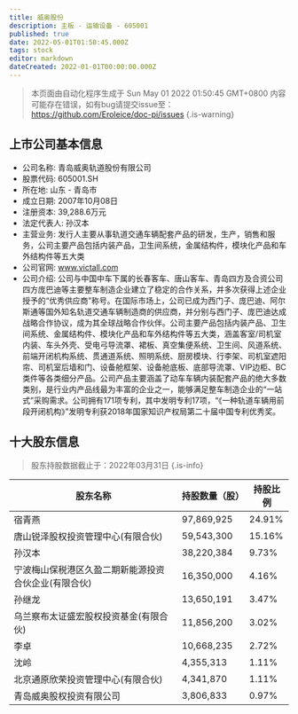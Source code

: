 ```yaml
---
title: 威奥股份
description: 主板 - 运输设备 - 605001
published: true
date: 2022-05-01T01:50:45.000Z
tags: stock
editor: markdown
dateCreated: 2022-01-01T00:00:00.000Z
---
```


> 本页面由自动化程序生成于 Sun May 01 2022 01:50:45 GMT+0800
> 内容可能存在错误，如有bug请提交issue至：https://github.com/Eroleice/doc-pi/issues
{.is-warning}

## 上市公司基本信息
- 公司名称: 青岛威奥轨道股份有限公司
- 股票代码: 605001.SH
- 所在地: 山东 - 青岛市
- 成立日期: 2007年10月08日
- 注册资本: 39,288.6万元
- 法定代表人: 孙汉本
- 主营业务: 发行人主要从事轨道交通车辆配套产品的研发，生产，销售和服务，公司主要产品包括内装产品，卫生间系统，金属结构件，模块化产品和车外结构件等五大类
- 公司官网: www.victall.com
- 公司介绍: 公司与中国中车下属的长春客车、唐山客车、青岛四方及合资公司四方庞巴迪等主要整车制造企业建立了稳定的合作关系，并多次获得上述企业授予的“优秀供应商”称号。在国际市场上，公司已成为西门子、庞巴迪、阿尔斯通等国外知名轨道交通车辆制造商的供应商，并分别与西门子、庞巴迪达成战略合作协议，成为其全球战略合作伙伴。公司主要产品包括内装产品、卫生间系统、金属结构件、模块化产品和车外结构件等五大类，涵盖客室/司机室内装、车头外壳、受电弓导流罩、裙板、真空集便系统、卫生间、风道系统、前端开闭机构系统、贯通道系统、照明系统、厨房模块、行李架、司机室遮阳帘、司机室后墙和门、设备舱框架、设备舱底板、底部导流罩、VIP边柜、BC类件等各类细分产品。公司产品主要涵盖了动车车辆内装配套产品的绝大多数类别，是行业内产品线最为丰富的企业之一，能够满足整车制造企业的“一站式”采购需求。公司拥有171项专利，其中发明专利17项，“《一种轨道车辆用前段开闭机构》”发明专利获2018年国家知识产权局第二十届中国专利优秀奖。


## 十大股东信息
> 股东持股数据截止于：2022年03月31日
{.is-info}

| 股东名称 | 持股数量（股） | 持股比例 |
| --- | --- | --- |
| 宿青燕 | 97,869,925 | 24.91% |
| 唐山锐泽股权投资管理中心(有限合伙) | 59,543,300 | 15.16% |
| 孙汉本 | 38,220,384 | 9.73% |
| 宁波梅山保税港区久盈二期新能源投资合伙企业(有限合伙) | 16,350,000 | 4.16% |
| 孙继龙 | 13,650,191 | 3.47% |
| 乌兰察布太证盛宏股权投资基金(有限合伙) | 11,856,200 | 3.02% |
| 李卓 | 10,668,235 | 2.72% |
| 沈岭 | 4,355,313 | 1.11% |
| 北京通原欣荣投资管理中心(有限合伙) | 4,341,870 | 1.11% |
| 青岛威奥股权投资有限公司 | 3,806,833 | 0.97% |




